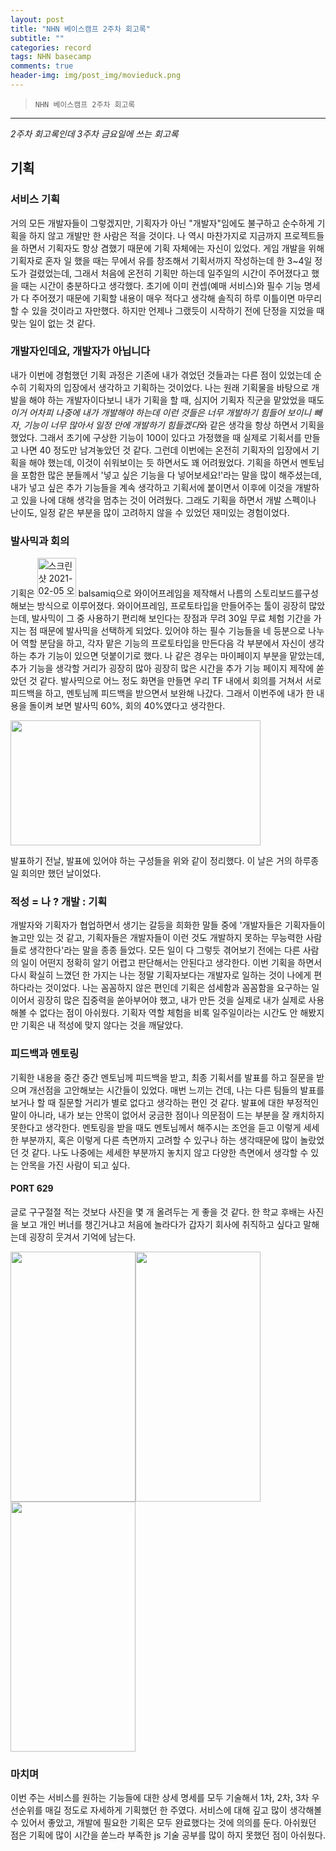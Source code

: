 ```yaml
---  
layout: post  
title: "NHN 베이스캠프 2주차 회고록"  
subtitle: ""  
categories: record 
tags: NHN basecamp  
comments: true  
header-img: img/post_img/movieduck.png
---  
```

  
> `NHN 베이스캠프 2주차 회고록`  

---

*2주차 회고록인데 3주차 금요일에 쓰는 회고록*

## 기획

### 서비스 기획

거의 모든 개발자들이 그렇겠지만, 기획자가 아닌 "개발자"임에도 불구하고 순수하게 기획을 하지 않고 개발만 한 사람은 적을 것이다. 나 역시 마찬가지로 지금까지 프로젝트들을 하면서 기획자도 항상 겸했기 때문에 기획 자체에는
자신이 있었다. 게임 개발을 위해 기획자로 혼자 일 했을 때는 무에서 유를 창조해서 기획서까지 작성하는데 한 3~4일 정도가 걸렸었는데, 그래서 처음에 온전히 기획만 하는데 일주일의 시간이 주어졌다고 했을 때는 시간이 충분하다고 생각했다. 
초기에 이미 컨셉(예매 서비스)와 필수 기능 명세가 다 주어졌기 때문에 기획할 내용이 매우 적다고 생각해 솔직히 하루 이틀이면 마무리 할 수 있을 것이라고 자만했다. 하지만 언제나 그랬듯이 시작하기 전에 단정을 지었을 때 맞는 일이 없는 것 같다.

### 개발자인데요, 개발자가 아닙니다

내가 이번에 경험했던 기획 과정은 기존에 내가 겪었던 것들과는 다른 점이 있었는데 순수히 기획자의 입장에서 생각하고 기획하는 것이었다. 나는 원래 기획물을 바탕으로 개발을 해야 하는 개발자이다보니 내가 기획을 할 때, 심지어
기획자 직군을 맡았었을 때도 *이거 어차피 나중에 내가 개발해야 하는데 이런 것들은 너무 개발하기 힘들어 보이니 빼자*, *기능이 너무 많아서 일정 안에 개발하기 힘들겠다*와 같은 생각을 항상 하면서 기획을 했었다. 그래서 초기에
구상한 기능이 100이 있다고 가정했을 때 실제로 기획서를 만들고 나면 40 정도만 남겨놓았던 것 같다. 그런데 이번에는 온전히 기획자의 입장에서 기획을 해야 했는데, 이것이 쉬워보이는 듯 하면서도 꽤 어려웠었다. 기획을 하면서
멘토님을 포함한 많은 분들께서 '넣고 싶은 기능을 다 넣어보세요!'라는 말을 많이 해주셨는데, 내가 넣고 싶은 추가 기능들을 계속 생각하고 기획서에 붙이면서 이후에 이것을 개발하고 있을 나에 대해 생각을 멈추는 것이 어려웠다.
그래도 기획을 하면서 개발 스펙이나 난이도, 일정 같은 부분을 많이 고려하지 않을 수 있었던 재미있는 경험이었다. 

### 발사믹과 회의

기획은 <img width="62" alt="스크린샷 2021-02-05 오전 2 24 09" src="https://user-images.githubusercontent.com/41438361/106930806-4c9c6400-6759-11eb-9447-2a3726d4dce1.png">
balsamiq으로 와이어프레임을 제작해서 나름의 스토리보드를구성해보는 방식으로 이루어졌다. 와이어프레임, 프로토타입을 만들어주는 툴이 굉장히 많았는데, 발사믹이 그 중 사용하기 편리해 보인다는 장점과 무려 30일
무료 체험 기간을 가지는 점 때문에 발사믹을 선택하게 되었다. 있어야 하는 필수 기능들을 네 등분으로 나누어 역할 분담을 하고, 각자 맡은 기능의 프로토타입을 만든다음 각 부분에서 자신이 생각하는 추가 기능이 있으면 덧붙이기로 했다.
나 같은 경우는 마이페이지 부분을 맡았는데, 추가 기능을 생각할 거리가 굉장히 많아 굉장히 많은 시간을 추가 기능 페이지 제작에 쏟았던 것 같다. 발사믹으로 어느 정도 화면을 만들면 우리 TF 내에서 회의를 거쳐서 서로 피드백을 하고,
멘토님께 피드백을 받으면서 보완해 나갔다. 그래서 이번주에 내가 한 내용을 돌이켜 보면 발사믹 60%, 회의 40%였다고 생각한다. 

<img src="https://user-images.githubusercontent.com/41438361/106929309-8ff5d300-6757-11eb-8e50-e0cdf989d763.jpg" height="200" width="400">

발표하기 전날, 발표에 있어야 하는 구성들을 위와 같이 정리했다. 이 날은 거의 하루종일 회의만 했던 날이었다.


### 적성 = 나 ? 개발 : 기획

개발자와 기획자가 협업하면서 생기는 갈등을 희화한 말들 중에 '개발자들은 기획자들이 놀고만 있는 것 같고, 기획자들은 개발자들이 이런 것도 개발하지 못하는 무능력한 사람들로 생각한다'라는 말을 종종 들었다. 모든 일이 다 그렇듯
겪어보기 전에는 다른 사람의 일이 어떤지 정확히 알기 어렵고 판단해서는 안된다고 생각한다. 이번 기획을 하면서 다시 확실히 느꼈던 한 가지는 나는 정말 기획자보다는 개발자로 일하는 것이 나에게 편하다라는 것이었다. 나는 꼼꼼하지 않은 편인데
기획은 섬세함과 꼼꼼함을 요구하는 일이어서 굉장히 많은 집중력을 쏟아부어야 했고, 내가 만든 것을 실제로 내가 실제로 사용해볼 수 없다는 점이 아쉬웠다. 기획자 역할 체험을 비록 일주일이라는 시간도 안 해봤지만 기획은 내 적성에 맞지 않다는
것을 깨달았다.

### 피드백과 멘토링

기획한 내용을 중간 중간 멘토님께 피드백을 받고, 최종 기획서를 발표를 하고 질문을 받으며 개선점을 고안해보는 시간들이 있었다. 매번 느끼는 건데, 나는 다른 팀들의 발표를 보거나 할 때 질문할 거리가 별로 없다고 생각하는 편인 것 같다.
발표에 대한 부정적인 말이 아니라, 내가 보는 안목이 없어서 궁금한 점이나 의문점이 드는 부분을 잘 캐치하지 못한다고 생각한다. 멘토링을 받을 때도 멘토님께서 해주시는 조언을 듣고 이렇게 세세한 부분까지, 혹은 이렇게 다른 측면까지
고려할 수 있구나 하는 생각때문에 많이 놀랐었던 것 같다. 나도 나중에는 세세한 부분까지 놓치지 않고 다양한 측면에서 생각할 수 있는 안목을 가진 사람이 되고 싶다.

#### PORT 629

글로 구구절절 적는 것보다 사진을 몇 개 올려두는 게 좋을 것 같다. 한 학교 후배는 사진을 보고 개인 버너를 챙긴거냐고 처음에 놀라다가 갑자기 회사에 취직하고 싶다고 말해는데 굉장히 웃겨서 기억에 남는다.

<img src="https://user-images.githubusercontent.com/41438361/106928945-1c53c600-6757-11eb-8c89-f7247fc6268e.jpg" height="400" width="200"><img src="https://user-images.githubusercontent.com/41438361/106928963-21187a00-6757-11eb-9ab3-6fe4dc11ab02.jpg" height="400" width="200"><img src="https://user-images.githubusercontent.com/41438361/106928979-2675c480-6757-11eb-9f09-d3ab7ddb4ba0.jpg" height="400" width="200">

### 마치며

이번 주는 서비스를 원하는 기능들에 대한 상세 명세를 모두 기술해서 1차, 2차, 3차 우선순위를 매길 정도로 자세하게 기획했던 한 주였다. 서비스에 대해 깊고 많이 생각해볼 수 있어서 좋았고, 개발에 필요한 기획은 모두 완료했다는 것에 의의를 둔다.
아쉬웠던 점은 기획에 많이 시간을 쏟느라 부족한 js 기술 공부를 많이 하지 못했던 점이 아쉬웠다.
